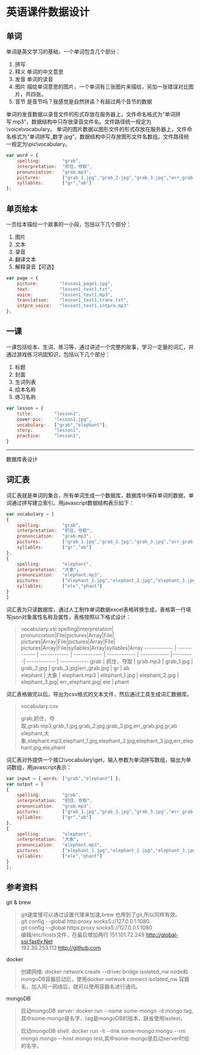 # 英语课件数据设计

## 单词
单词是英文学习的基础，一个单词包含几个部分：
1. 拼写
2. 释义        单词的中文意思
3. 发音        单词的读音
4. 图片        描绘单词意思的图片，一个单词有三张图片来描绘，另加一张错误对比图片，共四张。
5. 音节        是音节吗？我感觉是自然拼读？有超过两个音节的数据

单词的发音数据以录音文件的形式存放在服务器上，文件命名格式为“单词拼写.mp3”，数据结构中只存放录音文件名。文件路径统一规定为\voice\vocabulary。
单词的图片数据以图形文件的形式存放在服务器上，文件命名格式为“单词拼写_数字.jpg”，数据结构中只存放图形文件名数组。文件路径统一规定为\pic\vocabulary。
``` javascript
var word = {
    spelling:        "grab",
    interpretation:  "抓住，夺取",
    pronunciation:   "grab.mp3",
    pictures:        ["grab_1.jpg","grab_2.jpg","grab_3.jpg","err_grab.jpg"],
    syllables:       ["gr","ab"]
};
```
## 单页绘本
一页绘本描绘一个故事的一小段，包括以下几个部分：
1. 图片
2. 文本
3. 录音
4. 翻译文本
5. 解释录音【可选】

``` javascript
var page = {
    picture:        "lesson1_page1.jpg",
    text:           "lesson1_text1.txt",
    voice:          "lesson1_text1.mp3",
    translation:    "lesson1_text1.trans.txt",
    intpre_voice:   "lesson1_text1.intpre.mp3"
};
```

## 一课
一课包括绘本、生词、练习等，通过讲述一个完整的故事，学习一定量的词汇，并通过游戏练习巩固知识，包括以下几个部分：
1. 标题
2. 封面
3. 生词列表
4. 绘本名称
5. 练习名称

``` javascript
var lesson = {
    title:        "lesson1",
    cover-pic:    "lesson1.jpg",
    vocabulary:   ["grab","elephant"],
    story:        "lesson1",
    practice:     "lesson1",
}
```
---
数据库表设计
## 词汇表 
词汇表就是单词的集合，所有单词生成一个数据库，数据库中保存单词的数据，单词通过拼写建立索引。用javascript数据结构表示如下：
``` javascript
var vocabulary = [
{
    spelling:        "grab",
    interpretation:  "抓住，夺取",
    pronunciation:   "grab.mp3",
    pictures:        ["grab_1.jpg","grab_2.jpg","grab_3.jpg","err_grab.jpg"],
    syllables:       ["gr","ab"]
},
{
    spelling:        "elephant",
    interpretation:  "大象"，
    pronunciation:   "elephant.mp3",
    pictures:        ["elephant_1.jpg","elephant_2.jpg","elephant_3.jpg","err_elephant.jpg"],
    syllables:       ["ele","phant"]
}
]
```
词汇表为只读数据库，通过人工制作单词数据excel表格转换生成，表格第一行填写json对象属性名称及属性，表格按照以下格式设计：
> vocabulary.xsl
> spelling|interpretation| pronunciation\|File|pictures\|Array\|File| pictures\|Array\|File|pictures\|Array\|File| pictures\|Array\|File|syllables\|Array|syllables\|Array
> ------------ | ------------ | ------------ | ------------  | ------------    | ------------   |---------| ------------   | ------------ 
> grab       | 抓住，夺取 | grab.mp3 | grab_1.jpg | grab_2.jpg | grab_3.jpg|err_grab.jpg |   gr   | ab               
> elephant | 大象 | elephant.mp3 | elephant_1.jpg | elephant_2.jpg | elephant_3.jpg| err_elephant.jpg| ele | phant 
 
 词汇表格做完以后，导出为csv格式的文本文件，然后通过工具生成词汇数据库。
> vocabulary.csv 
>
> grab,抓住，夺取,grab.mp3,grab_1.jpg,grab_2.jpg,grab_3.jpg,err_grab.jpg,gr,ab  
> elephant,大象,elephant.mp3,elephant_1.jpg,elephant_2.jpg,elephant_3.jpg,err_elephant.jpg,ele,phant

词汇表对外提供一个接口\vocabulary\get，输入参数为单词拼写数组，输出为单词数组，用javascript表示：
``` javascript
var input = { words: ["grab","elephant"] };
var output = [
{
    spelling:        "grab",
    interpretation:  "抓住，夺取",
    pronunciation:   "grab.mp3",
    pictures:        ["grab_1.jpg","grab_2.jpg","grab_3.jpg","err_grab.jpg"],
    syllables:       ["gr","ab"]
},
{
    spelling:        "elephant",
    interpretation:  "大象"，
    pronunciation:   "elephant.mp3",
    pictures:        ["elephant_1.jpg","elephant_2.jpg","elephant_3.jpg","err_elephant.jpg"],
    syllables:       ["ele","phant"]
}
];
```

## 参考资料
git & brew
>git速度慢可以通过设置代理来加速,brew 也用到了git,所以同样有效。  
> git config --global http.proxy socks5://127.0.0.1:1080  
>git config --global https.proxy socks5://127.0.0.1:1080  
>编辑/etc/hosts文件，在最后增加两行
>151.101.72.249 http://global-ssl.fastly.Net  
>192.30.253.112 http://github.com  
>

docker
> 创建网络: docker network create --driver bridge isolated_nw
> node和mongoDB容器启动后，使用docker network connect isolated_nw 容器名，加入同一网络后，就可以使用容器名进行通讯。

mongoDB
> 启动mongoDB server: docker run --name some-mongo -d mongo:tag,其中some-mongo是名字，tag是mongoDB的版本，缺省使用lastest。
>
> 启动mongoDB shell: docker run -it --link some-mongo:mongo --rm mongo mongo --host mongo test,其中some-mongo是启动server时给的名字。



